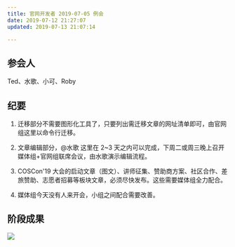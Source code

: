```yaml
---
title: 官网开发者 2019-07-05 例会
date: 2019-07-12 21:27:07
updated: 2019-07-13 21:07:14

---
```


## 参会人

Ted、水歌、小可、Roby

## 纪要

1.  迁移部分不需要图形化工具了，只要列出需迁移文章的网址清单即可，由官网组这里以命令行迁移。
    
2.  文章编辑部分，@水歌 这里在 2~3 天之内可以完成，下周二或周三晚上召开媒体组+官网组联席会议，由水歌演示编辑流程。
    
3.  COSCon'19 大会的启动文章（图文）、讲师征集、赞助商方案、社区合作、差旅赞助、志愿者招募等板块文章，必须尽快发布。这些需要媒体组全力配合。
    
4.  媒体组今天没有人来开会，小组之间配合需要改善。
    

## 阶段成果

![](blob:http://localhost:3000/6e0d7773-3f47-4c4b-aaa4-1cce8c934c1d)